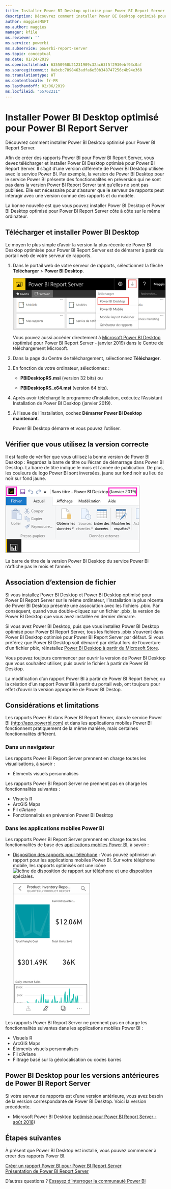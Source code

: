 ```yaml
---
title: Installer Power BI Desktop optimisé pour Power BI Report Server
description: Découvrez comment installer Power BI Desktop optimisé pour Power BI Report Server
author: maggiesMSFT
ms.author: maggies
manager: kfile
ms.reviewer: ''
ms.service: powerbi
ms.subservice: powerbi-report-server
ms.topic: conceptual
ms.date: 01/24/2019
ms.openlocfilehash: 63550950b21231909c32ac63f5f2930ebf93c0af
ms.sourcegitcommit: 0abcbc7898463adfa6e50b348747256c4b94e360
ms.translationtype: HT
ms.contentlocale: fr-FR
ms.lasthandoff: 02/06/2019
ms.locfileid: "55762211"
---
```

# <a name="install-power-bi-desktop-optimized-for-power-bi-report-server"></a>Installer Power BI Desktop optimisé pour Power BI Report Server

Découvrez comment installer Power BI Desktop optimisé pour Power BI Report Server.

Afin de créer des rapports Power BI pour Power BI Report Server, vous devez télécharger et installer Power BI Desktop optimisé pour Power BI Report Server. Il s’agit d’une version différente de Power BI Desktop utilisée avec le service Power BI. Par exemple, la version de Power BI Desktop pour le service Power BI présente des fonctionnalités en préversion qui ne sont pas dans la version Power BI Report Server tant qu’elles ne sont pas publiées. Elle est nécessaire pour s’assurer que le serveur de rapports peut interagir avec une version connue des rapports et du modèle. 

La bonne nouvelle est que vous pouvez installer Power BI Desktop et Power BI Desktop optimisé pour Power BI Report Server côte à côte sur le même ordinateur.

## <a name="download-and-install-power-bi-desktop"></a>Télécharger et installer Power BI Desktop

Le moyen le plus simple d’avoir la version la plus récente de Power BI Desktop optimisée pour Power BI Report Server est de démarrer à partir du portail web de votre serveur de rapports.

1. Dans le portail web de votre serveur de rapports, sélectionnez la flèche **Télécharger** > **Power BI Desktop**.

    ![Télécharger Power BI Desktop à partir du portail web](media/install-powerbi-desktop/report-server-download-web-portal.png)

    Vous pouvez aussi accéder directement à [Microsoft Power BI Desktop](https://go.microsoft.com/fwlink/?linkid=2055039) (optimisé pour Power BI Report Server - janvier 2019) dans le Centre de téléchargement Microsoft.

2. Dans la page du Centre de téléchargement, sélectionnez **Télécharger**.

3. En fonction de votre ordinateur, sélectionnez : 

    - **PBIDesktopRS.msi** (version 32 bits) ou

    - **PBIDesktopRS_x64.msi** (version 64 bits).

1. Après avoir téléchargé le programme d’installation, exécutez l’Assistant Installation de Power BI Desktop (janvier 2019).

2. À l’issue de l’installation, cochez **Démarrer Power BI Desktop maintenant**.

    Power BI Desktop démarre et vous pouvez l’utiliser.

## <a name="verify-youre-using-the-correct-version"></a>Vérifier que vous utilisez la version correcte
Il est facile de vérifier que vous utilisez la bonne version de Power BI Desktop : Regardez la barre de titre ou l’écran de démarrage dans Power BI Desktop. La barre de titre indique le mois et l’année de publication. De plus, les couleurs du logo Power BI sont inversées, jaune sur fond noir au lieu de noir sur fond jaune.

![Barre de titre pour Power BI Desktop optimisé pour Power BI Report Server](media/install-powerbi-desktop/power-bi-report-server-desktop-jan-2019.png)

La barre de titre de la version Power BI Desktop du service Power BI n’affiche pas le mois et l’année.

## <a name="file-extension-association"></a>Association d’extension de fichier
Si vous installez Power BI Desktop et Power BI Desktop optimisé pour Power BI Report Server sur le même ordinateur, l’installation la plus récente de Power BI Desktop présente une association avec les fichiers .pbix. Par conséquent, quand vous double-cliquez sur un fichier .pbix, la version de Power BI Desktop que vous avez installée en dernier démarre.

Si vous avez Power BI Desktop, puis que vous installez Power BI Desktop optimisé pour Power BI Report Server, tous les fichiers .pbix s’ouvrent dans Power BI Desktop optimisé pour Power BI Report Server par défaut. Si vous préférez que Power BI Desktop soit démarré par défaut lors de l’ouverture d’un fichier pbix, réinstallez [Power BI Desktop à partir du Microsoft Store](http://aka.ms/pbidesktopstore).

Vous pouvez toujours commencer par ouvrir la version de Power BI Desktop que vous souhaitez utiliser, puis ouvrir le fichier à partir de Power BI Desktop.

La modification d’un rapport Power BI à partir de Power BI Report Server, ou la création d’un rapport Power BI à partir du portail web, ont toujours pour effet d’ouvrir la version appropriée de Power BI Destop.

## <a name="considerations-and-limitations"></a>Considérations et limitations

Les rapports Power BI dans Power BI Report Server, dans le service Power BI (http://app.powerbi.com) et dans les applications mobiles Power BI fonctionnent pratiquement de la même manière, mais certaines fonctionnalités diffèrent.

### <a name="in-a-browser"></a>Dans un navigateur

Les rapports Power BI Report Server prennent en charge toutes les visualisations, à savoir :

* Éléments visuels personnalisés

Les rapports Power BI Report Server ne prennent pas en charge les fonctionnalités suivantes :

* Visuels R
* ArcGIS Maps
* Fil d’Ariane
* Fonctionnalités en préversion Power BI Desktop

### <a name="in-the-power-bi-mobile-apps"></a>Dans les applications mobiles Power BI

Les rapports Power BI Report Server prennent en charge toutes les fonctionnalités de base des [applications mobiles Power BI](../consumer/mobile/mobile-apps-for-mobile-devices.md), à savoir :

* [Disposition des rapports pour téléphone](../desktop-create-phone-report.md) : Vous pouvez optimiser un rapport pour les applications mobiles Power BI. Sur votre téléphone mobile, les rapports optimisés ont une icône ![icône de disposition de rapport sur téléphone](media/install-powerbi-desktop/power-bi-rs-mobile-optimized-icon.png) et une disposition spéciales.
  
    ![Rapports optimisés pour les téléphones](media/install-powerbi-desktop/power-bi-rs-mobile-optimized-report.png)

Les rapports Power BI Report Server ne prennent pas en charge les fonctionnalités suivantes dans les applications mobiles Power BI :

* Visuels R
* ArcGIS Maps
* Éléments visuels personnalisés
* Fil d’Ariane
* Filtrage basé sur la géolocalisation ou codes barres

## <a name="power-bi-desktop-for-earlier-versions-of-power-bi-report-server"></a>Power BI Desktop pour les versions antérieures de Power BI Report Server

Si votre serveur de rapports est d’une version antérieure, vous avez besoin de la version correspondante de Power BI Desktop. Voici la version précédente.

- Microsoft Power BI Desktop ([optimisé pour Power BI Report Server - août 2018](https://www.microsoft.com/download/details.aspx?id=57271))

## <a name="next-steps"></a>Étapes suivantes

À présent que Power BI Desktop est installé, vous pouvez commencer à créer des rapports Power BI.

[Créer un rapport Power BI pour Power BI Report Server](quickstart-create-powerbi-report.md)  
[Présentation de Power BI Report Server](get-started.md)

D’autres questions ? [Essayez d’interroger la communauté Power BI](https://community.powerbi.com/)
